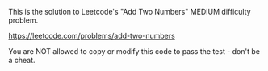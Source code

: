 This is the solution to Leetcode's "Add Two Numbers" MEDIUM difficulty problem.

https://leetcode.com/problems/add-two-numbers

You are NOT allowed to copy or modify this code to pass the test - don't be a cheat.
